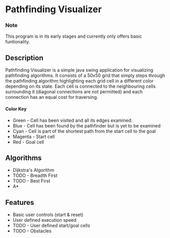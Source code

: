 Pathfinding Visualizer
======================

### Note


This program is in its early stages and currently only offers basic funtionality.

Description
-----------

Pathfinding Visualizer is a simple java swing application for visualizing pathfinding algorithms. It consists of a 50x50 grid that simply steps through the pathfinding algorithm highlighting each grid cell in a different color depending on its state. Each cell is connected to the neighbouring cells surrounding it (diagonal connections are not permitted) and each connection has an equal cost for traversing.

####  Color Key

* Green   - Cell has been visited and all its edges examined.
* Blue    - Cell has been found by the pathfinder but is yet to be examined
* Cyan    - Cell is part of the shortest path from the start cell to the goal
* Magenta - Start cell
* Red     - Goal cell


Algorithms
----------

* Dijkstra's Algorithm
* TODO - Breadth First
* TODO - Best First
* A*

Features
--------

* Basic user controls (start & reset)
* User defined execution speed
* TODO - User defined start/goal cells
* TODO - Obstacles
